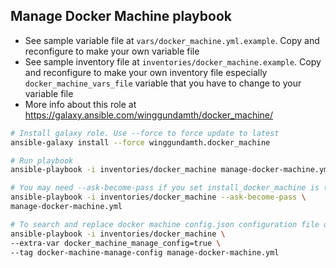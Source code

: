 Manage Docker Machine playbook
---------------------------------------------------------------------------

- See sample variable file at ```vars/docker_machine.yml.example```. Copy and reconfigure to make your own variable file
- See sample inventory file at ```inventories/docker_machine.example```. Copy and reconfigure to make your own inventory file especially ```docker_machine_vars_file``` variable that you have to change to your variable file
- More info about this role at https://galaxy.ansible.com/winggundamth/docker_machine/

```bash
# Install galaxy role. Use --force to force update to latest
ansible-galaxy install --force winggundamth.docker_machine

# Run playbook
ansible-playbook -i inventories/docker_machine manage-docker-machine.yml

# You may need --ask-become-pass if you set install_docker_machine is true
ansible-playbook -i inventories/docker_machine --ask-become-pass \
manage-docker-machine.yml

# To search and replace docker machine config.json configuration file only
ansible-playbook -i inventories/docker_machine \
--extra-var docker_machine_manage_config=true \
--tag docker-machine-manage-config manage-docker-machine.yml
```
